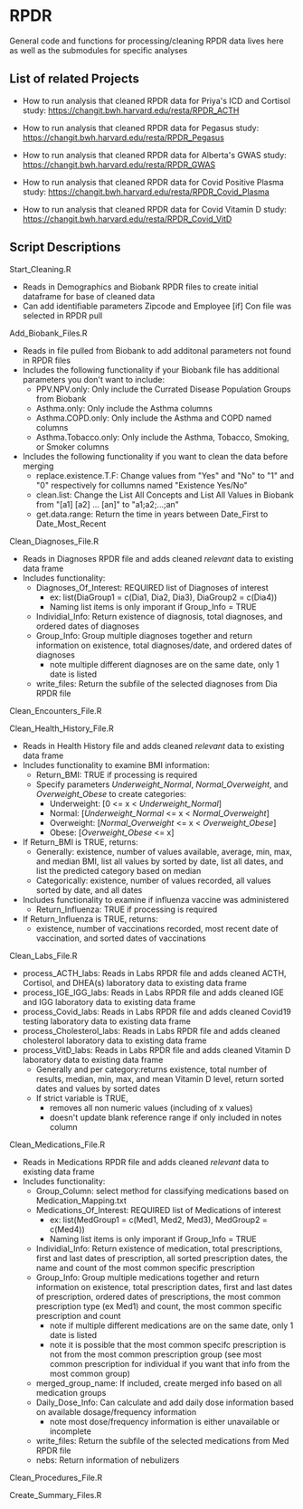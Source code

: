 # RPDR

General code and functions for processing/cleaning RPDR data lives here as well as the submodules for specific analyses

## List of related Projects

- How to run analysis that cleaned RPDR data for Priya's ICD and Cortisol study: https://changit.bwh.harvard.edu/resta/RPDR_ACTH

- How to run analysis that cleaned RPDR data for Pegasus study: https://changit.bwh.harvard.edu/resta/RPDR_Pegasus

- How to run analysis that cleaned RPDR data for Alberta's GWAS study: https://changit.bwh.harvard.edu/resta/RPDR_GWAS

- How to run analysis that cleaned RPDR data for Covid Positive Plasma study: https://changit.bwh.harvard.edu/resta/RPDR_Covid_Plasma

- How to run analysis that cleaned RPDR data for Covid Vitamin D study: https://changit.bwh.harvard.edu/resta/RPDR_Covid_VitD

## Script Descriptions

Start_Cleaning.R
- Reads in Demographics and Biobank RPDR files to create initial dataframe for base of cleaned data
- Can add identifiable parameters Zipcode and Employee [if] Con file was selected in RPDR pull

Add_Biobank_Files.R
- Reads in file pulled from Biobank to add additonal parameters not found in RPDR files
- Includes the following functionality if your Biobank file has additional parameters you don't want to include:
  - PPV.NPV.only: Only include the Currated Disease Population Groups from Biobank
  - Asthma.only: Only include the Asthma columns
  - Asthma.COPD.only: Only include the Asthma and COPD named columns
  - Asthma.Tobacco.only: Only include the Asthma, Tobacco, Smoking, or Smoker columns
- Includes the following functionality if you want to clean the data before merging
  - replace.existence.T.F: Change values from "Yes" and "No" to "1" and "0" respectively for collumns named "Existence Yes/No"
  - clean.list: Change the List All Concepts and List All Values in Biobank from "[a1] [a2] ... [an]" to "a1;a2;...;an"
  - get.data.range: Return the time in years between Date_First to Date_Most_Recent

Clean_Diagnoses_File.R
- Reads in Diagnoses RPDR file and adds cleaned *relevant* data to existing data frame
- Includes functionality:
  - Diagnoses_Of_Interest: REQUIRED list of Diagnoses of interest
    - ex: list(DiaGroup1 = c(Dia1, Dia2, Dia3), DiaGroup2 = c(Dia4))
    - Naming list items is only imporant if Group_Info = TRUE
  - Individial_Info: Return existence of diagnosis, total diagnoses, and ordered dates of diagnoses
  - Group_Info: Group multiple diagnoses together and return information on existence, total diagnoses/date, and ordered dates of diagnoses
    - note multiple different diagnoses are on the same date, only 1 date is listed
  - write_files: Return the subfile of the selected diagnoses from Dia RPDR file

Clean_Encounters_File.R

Clean_Health_History_File.R
- Reads in Health History file and adds cleaned *relevant* data to existing data frame
- Includes functionality to examine BMI information:
  - Return_BMI: TRUE if processing is required
  - Specify parameters *Underweight_Normal*, *Normal_Overweight*, and *Overweight_Obese* to create categories:
    - Underweight: [0 <= x < *Underweight_Normal*]
    - Normal: [*Underweight_Normal* <= x < *Normal_Overweight*]
    - Overweight: [*Normal_Overweight* <= x < *Overweight_Obese*]
    - Obese: [*Overweight_Obese* <= x]
- If Return_BMI is TRUE, returns:
  - Generally: existence, number of values available, average, min, max, and median BMI, list all values by sorted by date, list all dates, and list the predicted category based on median
  - Categorically: existence, number of values recorded, all values sorted by date, and all dates
- Includes functionality to examine if influenza vaccine was administered
  - Return_Influenza: TRUE if processing is required
- If Return_Influenza is TRUE, returns:
  - existence, number of vaccinations recorded, most recent date of vaccination, and sorted dates of vaccinations

Clean_Labs_File.R
- process_ACTH_labs: Reads in Labs RPDR file and adds cleaned ACTH, Cortisol, and DHEA(s) laboratory data to existing data frame
- process_IGE_IGG_labs: Reads in Labs RPDR file and adds cleaned IGE and IGG laboratory data to existing data frame
- process_Covid_labs: Reads in Labs RPDR file and adds cleaned Covid19 testing laboratory data to existing data frame
- process_Cholesterol_labs: Reads in Labs RPDR file and adds cleaned cholesterol laboratory data to existing data frame
- process_VitD_labs: Reads in Labs RPDR file and adds cleaned Vitamin D laboratory data to existing data frame
  - Generally and per category:returns existence, total number of results, median, min, max, and mean Vitamin D level, return sorted dates and values by sorted dates
  - If strict variable is TRUE,
    - removes all non numeric values (including of <x and >x values)
    - doesn't update blank reference range if only included in notes column

Clean_Medications_File.R
- Reads in Medications RPDR file and adds cleaned *relevant* data to existing data frame
- Includes functionality:
  - Group_Column: select method for classifying medications based on Medication_Mapping.txt
  - Medications_Of_Interest: REQUIRED list of Medications of interest
    - ex: list(MedGroup1 = c(Med1, Med2, Med3), MedGroup2 = c(Med4))
    - Naming list items is only imporant if Group_Info = TRUE
  - Individial_Info: Return existence of medication, total prescriptions, first and last dates of prescription, all sorted prescription dates, the name and count of the most common specific prescription
  - Group_Info: Group multiple medications together and return information on existence, total prescription dates, first and last dates of prescription, ordered dates of prescriptions, the most common prescription type (ex Med1) and count, the most common specific prescription and count
    - note if multiple different medications are on the same date, only 1 date is listed
    - note it is possible that the most common specifc prescription is not from the most common prescription group (see most common prescription for individual if you want that info from the most common group)
  - merged_group_name: If included, create merged info based on all medication groups
  - Daily_Dose_Info: Can calculate and add daily dose information based on available dosage/frequency information
    - note most dose/frequency information is either unavailable or incomplete
  - write_files: Return the subfile of the selected medications from Med RPDR file
  - nebs: Return information of nebulizers
  
Clean_Procedures_File.R

Create_Summary_Files.R
